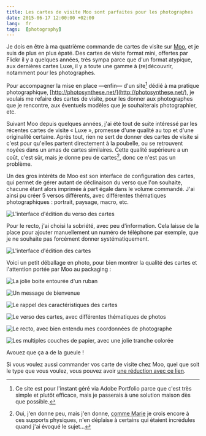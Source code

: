 ```yaml
---
title: Les cartes de visite Moo sont parfaites pour les photographes
date: 2015-06-17 12:00:00 +02:00
lang:  fr
tags:  [photography]
---
```


Je dois en être à ma quatrième commande de cartes de visite sur [Moo](https://refer.moo.com/s/mkzfn), et je suis de plus en plus épaté. Des cartes de visite format mini, offertes par Flickr il y a quelques années, très sympa parce que d'un format atypique, aux dernières cartes Luxe, il y a toute une gamme à (re)découvrir, notamment pour les photographes.

Pour accompagner la mise en place —enfin— d'un site[^site] dédié à ma pratique photographique, [http://photosynthese.net/](http://photosynthese.net/), je voulais me refaire des cartes de visite, pour les donner aux photographes que je rencontre, aux éventuels modèles que je souhaiterais photographier, etc.

[^site]: Ce site est pour l'instant géré via Adobe Portfolio parce que c'est très simple et plutôt efficace, mais je passerais à une solution maison dès que possible.

Suivant Moo depuis quelques années, j'ai été tout de suite intéressé par les récentes cartes de visite « Luxe », promesse d'une qualité au top et d'une originalité certaine. Après tout, rien ne sert de donner des cartes de visite si c'est pour qu'elles partent directement à la poubelle, ou se retrouvent noyées dans un amas de cartes similaires. Cette qualité supérieure a un coût, c'est sûr, mais je donne peu de cartes[^mais], donc ce n'est pas un problème.

[^mais]: Oui, j'en donne peu, mais j'en donne, [comme Marie](http://marieguillaumet.com/ma-papeterie-moo/) je crois encore à ces supports physiques, n'en déplaise à certains qui étaient incrédules quand j'ai évoqué le sujet…

Un des gros intérêts de Moo est son interface de configuration des cartes, qui permet de gérer autant de déclinaison du verso que l'on souhaite, chacune étant alors imprimée à part égale dans le volume commandé. J'ai ainsi pu créer 5 versos différents, avec différentes thématiques photographiques : portrait, paysage, macro, etc.

![](cartes-de-visite-moo-00-interface-edition-verso.png "L'interface d'édition du verso des cartes")

Pour le recto, j'ai choisi la sobriété, avec peu d'information. Cela laisse de la place pour ajouter manuellement un numéro de téléphone par exemple, que je ne souhaite pas forcément donner systématiquement.

![](cartes-de-visite-moo-00-interface-overview.png "L'interface d'édition des cartes")

Voici un petit déballage en photo, pour bien montrer la qualité des cartes et l'attention portée par Moo au packaging :

![](cartes-de-visite-moo-01-boite.jpg "La jolie boite entourée d'un ruban")

![](cartes-de-visite-moo-02-accueil.jpg "Un message de bienvenue")

![](cartes-de-visite-moo-03-caracteristiques.jpg "Le rappel des caractéristiques des cartes")

![](cartes-de-visite-moo-04-verso-photos.jpg "Le verso des cartes, avec différentes thématiques de photos")

![](cartes-de-visite-moo-05-recto-coordonnees.jpg "Le recto, avec bien entendu mes coordonnées de photographe")

![](cartes-de-visite-moo-06-tranche-coloree.jpg "Les multiples couches de papier, avec une jolie tranche colorée")

Avouez que ça a de la gueule !

Si vous voulez aussi commander vos carte de visite chez Moo, quel que soit le type que vous voulez, vous pouvez avoir [une réduction avec ce lien](https://refer.moo.com/s/mkzfn).
